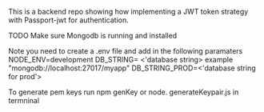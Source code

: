 This is a backend repo showing how implementing a JWT token strategy with Passport-jwt for authentication.

TODO
Make sure Mongodb is running and installed

Note you need to create a .env file and add in the following paramaters
NODE_ENV=development
DB_STRING= <'database string> example "mongodb://localhost:27017/myapp"
DB_STRING_PROD=<'database string for prod'>

To generate pem keys run npm genKey or node. generateKeypair.js in termninal
